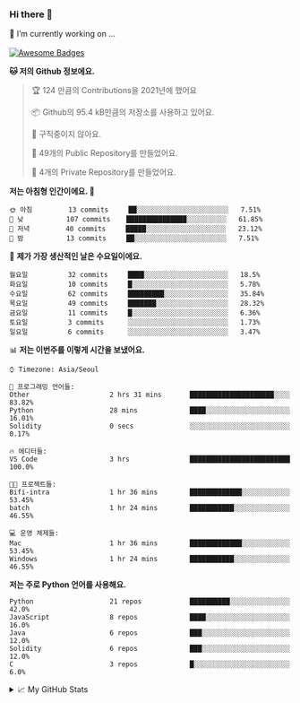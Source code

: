 ### Hi there 👋 
🔭 I’m currently working on ... </br></br>
[![Awesome Badges](https://img.shields.io/badge/Introduce-EN-green.svg)](https://github.com/tlatkdgus1/tlatkdgus1/blob/main/README.md.en)

<!--START_SECTION:waka-->
**🐱 저의 Github 정보에요.** 

> 🏆 124 만큼의 Contributions을 2021년에 했어요
 > 
> 📦 Github의 95.4 kB만큼의 저장소를 사용하고 있어요. 
 > 
> 🚫 구직중이지 않아요.
 > 
> 📜 49개의 Public Repository를 만들었어요. 
 > 
> 🔑 4개의 Private Repository를 만들었어요.  

**저는 아침형 인간이에요. 🐤** 

```text
🌞 아침         13 commits     ██░░░░░░░░░░░░░░░░░░░░░░░   7.51% 
🌆 낮　         107 commits    ███████████████░░░░░░░░░░   61.85% 
🌃 저녁         40 commits     █████░░░░░░░░░░░░░░░░░░░░   23.12% 
🌙 밤　         13 commits     ██░░░░░░░░░░░░░░░░░░░░░░░   7.51%

```
📅 **제가 가장 생산적인 날은 수요일이에요.** 

```text
월요일          32 commits     ████░░░░░░░░░░░░░░░░░░░░░   18.5% 
화요일          10 commits     █░░░░░░░░░░░░░░░░░░░░░░░░   5.78% 
수요일          62 commits     █████████░░░░░░░░░░░░░░░░   35.84% 
목요일          49 commits     ███████░░░░░░░░░░░░░░░░░░   28.32% 
금요일          11 commits     █░░░░░░░░░░░░░░░░░░░░░░░░   6.36% 
토요일          3 commits      ░░░░░░░░░░░░░░░░░░░░░░░░░   1.73% 
일요일          6 commits      ░░░░░░░░░░░░░░░░░░░░░░░░░   3.47%

```


📊 **저는 이번주를 이렇게 시간을 보냈어요.** 

```text
⌚︎ Timezone: Asia/Seoul

💬 프로그래밍 언어들: 
Other                    2 hrs 31 mins       █████████████████████░░░░   83.82% 
Python                   28 mins             ████░░░░░░░░░░░░░░░░░░░░░   16.01% 
Solidity                 0 secs              ░░░░░░░░░░░░░░░░░░░░░░░░░   0.17%

🔥 에디터들: 
VS Code                  3 hrs               █████████████████████████   100.0%

🐱‍💻 프로젝트들: 
Bifi-intra               1 hr 36 mins        █████████████░░░░░░░░░░░░   53.45% 
batch                    1 hr 24 mins        ███████████░░░░░░░░░░░░░░   46.55%

💻 운영 체제들: 
Mac                      1 hr 36 mins        █████████████░░░░░░░░░░░░   53.45% 
Windows                  1 hr 24 mins        ███████████░░░░░░░░░░░░░░   46.55%

```

**저는 주로 Python 언어를 사용해요.** 

```text
Python                   21 repos            ██████████░░░░░░░░░░░░░░░   42.0% 
JavaScript               8 repos             ████░░░░░░░░░░░░░░░░░░░░░   16.0% 
Java                     6 repos             ███░░░░░░░░░░░░░░░░░░░░░░   12.0% 
Solidity                 6 repos             ███░░░░░░░░░░░░░░░░░░░░░░   12.0% 
C                        3 repos             █░░░░░░░░░░░░░░░░░░░░░░░░   6.0%

```



<!--END_SECTION:waka-->

<details>
<summary>📈 My GitHub Stats</summary>
<p align="center"> <img src="https://github-readme-stats.vercel.app/api?username=tlatkdgus1&show_icons=true" alt="tlatkdgus1" />
</details>
